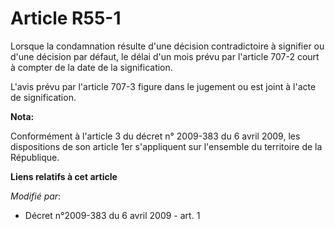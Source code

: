 # Article R55-1

Lorsque la condamnation résulte d'une décision contradictoire à signifier ou d'une décision par défaut, le délai d'un mois
prévu par l'article 707-2 court à compter de la date de la signification.

L'avis prévu par l'article 707-3 figure dans le jugement ou est joint à l'acte de signification.

**Nota:**

Conformément à l'article 3 du décret n° 2009-383 du 6 avril 2009, les dispositions de son article 1er s'appliquent sur
l'ensemble du territoire de la République.

**Liens relatifs à cet article**

_Modifié par_:

  - Décret n°2009-383 du 6 avril 2009 - art. 1
